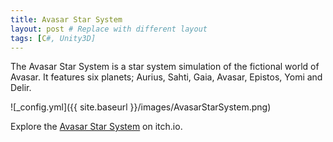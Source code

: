 ```yaml
---
title: Avasar Star System
layout: post # Replace with different layout
tags: [C#, Unity3D]
---
```


The Avasar Star System is a star system simulation of the fictional world of Avasar. It features six planets; Aurius, Sahti, Gaia, Avasar, Epistos, Yomi and Delir.

![_config.yml]({{ site.baseurl }}/images/AvasarStarSystem.png)

Explore the [Avasar Star System](https://fusion1013.itch.io/starsystem) on itch.io.